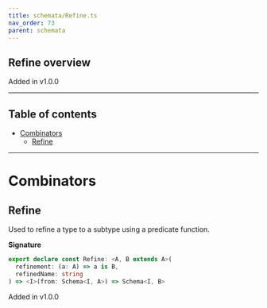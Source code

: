 ```yaml
---
title: schemata/Refine.ts
nav_order: 73
parent: schemata
---
```


## Refine overview

Added in v1.0.0

---

<h2 class="text-delta">Table of contents</h2>

- [Combinators](#combinators)
  - [Refine](#refine)

---

# Combinators

## Refine

Used to refine a type to a subtype using a predicate function.

**Signature**

```ts
export declare const Refine: <A, B extends A>(
  refinement: (a: A) => a is B,
  refinedName: string
) => <I>(from: Schema<I, A>) => Schema<I, B>
```

Added in v1.0.0
